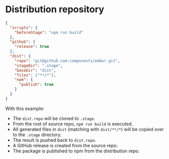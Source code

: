 # Distribution repository

```json
{
  "scripts": {
    "beforeStage": "npm run build"
  },
  "github": {
    "release": true
  },
  "dist": {
    "repo": "git@github.com:components/ember.git",
    "stageDir": ".stage",
    "baseDir": "dist",
    "files": ["**/*"],
    "npm": {
      "publish": true
    }
  }
}
```

With this example:

- The `dist.repo` will be cloned to `.stage`.
- From the root of source repo, `npm run build` is executed.
- All generated files in `dist` (matching with `dist/**/*`) will be copied over to the `.stage` directory.
- The result is pushed back to `dist.repo`.
- A GitHub release is created from the source repo.
- The package is published to npm from the distribution repo.
